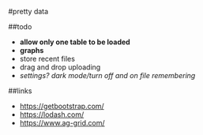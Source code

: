 #pretty data

##todo 
- **allow only one table to be loaded**
- **graphs**
- store recent files
- drag and drop uploading
- _settings? dark mode/turn off and on file remembering_

##links
- https://getbootstrap.com/
- https://lodash.com/
- https://www.ag-grid.com/

